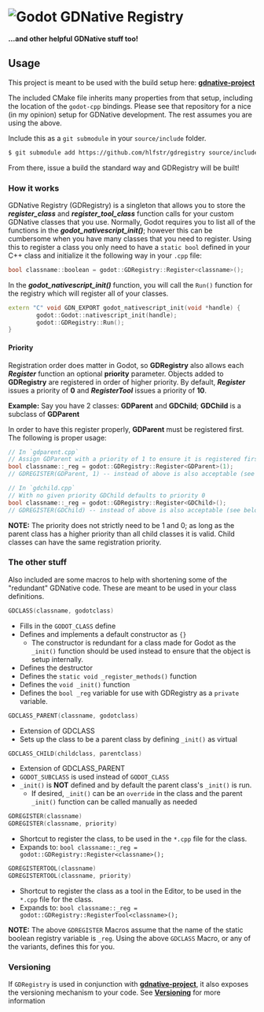 # ![Godot](https://raw.githubusercontent.com/hlfstr/gdnative-project/master/icon.png) GDNative Registry
**...and other helpful GDNative stuff too!**

## Usage
This project is meant to be used with the build setup here: **[gdnative-project](https://github.com/hlfstr/gdnative-project)**

The included CMake file inherits many properties from that setup, including the location of the `godot-cpp` bindings.  Please see that repository for a nice (in my opinion) setup for GDNative development.  The rest assumes you are using the above.

Include this as a `git submodule` in your `source/include` folder.

```sh
$ git submodule add https://github.com/hlfstr/gdregistry source/include/gdregistry
```

From there, issue a build the standard way and GDRegistry will be built!

### How it works

GDNative Registry (GDRegistry) is a singleton that allows you to store the **_register_class_** and **_register_tool_class_** function calls for your custom GDNative classes that you use.  Normally, Godot requires you to list all of the functions in the **_godot_nativescript_init()_**; however this can be cumbersome when you have many classes that you need to register.  Using this to register a class you only need to have a `static bool` defined in your C++ class and initialize it the following way in your `.cpp` file:

```c++
bool classname::boolean = godot::GDRegistry::Register<classname>();
```

In the **_godot_nativescript_init()_** function, you will call the `Run()` function for the registry which will register all of your classes.

```c++
extern "C" void GDN_EXPORT godot_nativescript_init(void *handle) {
        godot::Godot::nativescript_init(handle);
        godot::GDRegistry::Run();
}
```

#### Priority 

Registration order does matter in Godot, so **GDRegistry** also allows each **_Register_** function an optional **priority** parameter.  Objects added to **GDRegistry** are registered in order of higher priority.  By default, **_Register_** issues a priority of **0** and **_RegisterTool_** issues a priority of **10**.

**Example:**
Say you have 2 classes: **GDParent** and **GDChild**;  **GDChild** is a subclass of **GDParent**

In order to have this register properly, **GDParent** must be registered first.  The following is proper usage:
```c++
// In `gdparent.cpp`
// Assign GDParent with a priority of 1 to ensure it is registered first
bool classname::_reg = godot::GDRegistry::Register<GDParent>(1);
// GDREGISTER(GDParent, 1) -- instead of above is also acceptable (see below)

// In `gdchild.cpp`
// With no given priority GDChild defaults to priority 0
bool classname::_reg = godot::GDRegistry::Register<GDChild>();
// GDREGISTER(GDChild) -- instead of above is also acceptable (see below)
```

**NOTE:** The priority does not strictly need to be 1 and 0; as long as the parent class has a higher priority than all child classes it is valid. Child classes can have the same registration priority. 

### The other stuff

Also included are some macros to help with shortening some of the "redundant" GDNative code.  These are meant to be used in your class definitions.

```c++
GDCLASS(classname, godotclass)
```
* Fills in the `GODOT_CLASS` define
* Defines and implements a default constructor as `{}`
    * The constructor is redundant for a class made for Godot as the `_init()` function should be used instead to ensure that the object is setup internally. 
* Defines the destructor
* Defines the `static void _register_methods()` function
* Defines the `void _init()` function
* Defines the `bool _reg` variable for use with GDRegistry as a `private` variable.

```c++
GDCLASS_PARENT(classname, godotclass)
```
* Extension of GDCLASS
* Sets up the class to be a parent class by defining `_init()` as virtual

```c++
GDCLASS_CHILD(childclass, parentclass)
```
* Extension of GDCLASS_PARENT
* `GODOT_SUBCLASS` is used instead of `GODOT_CLASS`
* `_init()` is **NOT** defined and by default the parent class's `_init()` is run.
    * If desired, `_init()` can be an `override` in the class and the parent `_init()` function can be called manually as needed

```c++
GDREGISTER(classname)
GDREGISTER(classname, priority)
```
* Shortcut to register the class, to be used in the `*.cpp` file for the class.  
* Expands to: 
`bool classname::_reg = godot::GDRegistry::Register<classname>();`

```c++
GDREGISTERTOOL(classname)
GDREGISTERTOOL(classname, priority)
```
* Shortcut to register the class as a  tool in the Editor, to be used in the `*.cpp` file for the class. 
* Expands to: 
`bool classname::_reg = godot::GDRegistry::RegisterTool<classname>();`

**NOTE:** The above `GDREGISTER` Macros assume that the name of the static boolean registry variable is `_reg`.  Using  the above `GDCLASS` Macro, or any of the variants, defines this for you.

### Versioning

If `GDRegistry` is used in conjunction with **[gdnative-project](https://github.com/hlfstr/gdnative-project)**, it also exposes the versioning mechanism to your code.  See **[Versioning](https://github.com/hlfstr/gdnative-project#versioning)** for more information